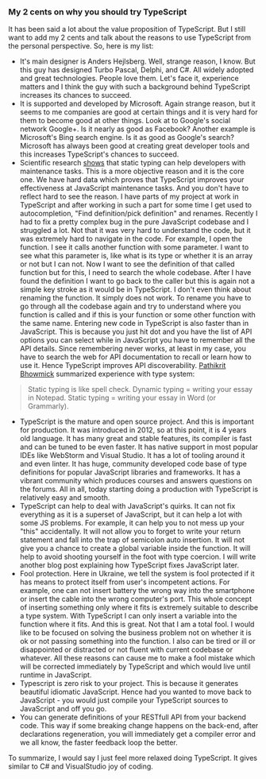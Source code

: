 ### My 2 cents on why you should try TypeScript

It has been said a lot about the value proposition of TypeScript. But I still want to add my 2 cents and talk about the reasons to use TypeScript from the personal perspective. So, here is my list:

* It's main designer is Anders Hejlsberg. Well, strange reason, I know. But this guy has designed Turbo Pascal,  Delphi, and C#. All widely adopted and great technologies. People love them.  Let's face it, experience matters and I think the guy with such a background behind TypeScript increases its chances to succeed.
* It is supported and developed by Microsoft. Again strange reason, but it seems to me companies are good at certain things and it is very hard for them to become good at other things. Look at to Google's social network Google+. Is it nearly as good as Facebook? Another example is Microsoft's Bing search engine. Is it as good as Google's search? Microsoft has always been good at creating great developer tools and this increases TypeScript's chances to succeed.
* Scientific research [shows](http://pleiad.dcc.uchile.cl/papers/2012/kleinschmagerAl-icpc2012.pdf) that static typing can help developers with maintenance tasks. This is a more objective reason and it is the core one. We have hard data which proves that TypeScript improves your effectiveness at JavaScript maintenance tasks. And you don't have to reflect hard to see the reason. I have parts of my project at work in TypeScript and after working in such a part for some time I get used to autocompletion, "Find definition/pick definition" and renames. Recently I had to fix a pretty complex bug in the pure JavaScript codebase and I struggled a lot. Not that it was very hard to understand the code, but it was extremely hard to navigate in the code. For example, I open the function. I see it calls another function with some parameter. I want to see what this parameter is, like what is its type or whether it is an array or not but I can not. Now I want to see the definition of that called function but for this, I need to search the whole codebase. After I have found the definition I want to go back to the caller but this is again not a simple key stroke as it would be in TypeScript. I don't even think about renaming the function. It simply does not work. To rename you have to go through all the codebase again and try to understand where you function is called and if this is your function or some other function with the same name. Entering new code in TypeScript is also faster than in JavaScript. This is because you just hit dot and you have the list of API options you can select while in JavaScript you have to remember all the API details. Since remembering never works, at least in my case, you have to search the web for API documentation to recall or learn how to use it. Hence TypeScript improves API discoverability. [Pathikrit Bhowmick](https://medium.com/@pathikrit/static-typing-in-like-spell-check-927aa5e38c8c#.cjsuq04ai) summarized experience with type system:
>Static typing is like spell check.
>Dynamic typing = writing your essay in Notepad.
>Static typing = writing your essay in Word (or Grammarly).

* TypeScript is the mature and open source project. And this is important for production. It was introduced in 2012, so at this point, it is 4 years old language. It has many great and stable features, its compiler is fast and can be tuned to be even faster. It has native support in most popular IDEs like WebStorm and Visual Studio. It has a lot of tooling around it and even linter. It has huge, community developed code base of type definitions for popular JavaScript libraries and frameworks. It has a vibrant community which produces courses and answers questions on the forums. All in all, today starting doing a production with TypeScript is relatively easy and smooth.  
* TypeScript can help to deal with JavaScript's quirks. It can not fix everything as it is a superset of JavaScript, but it can help a lot with some JS problems. For example, it can help you to not mess up your "this" accidentally. It will not allow you to forget to write your return statement and fall into the trap of semicolon auto insertion.  It will not give you a chance to create a global variable inside the function. It will help to avoid shooting yourself in the foot with type coercion. I will write another blog post explaining how TypeScript fixes JavaScript later. 
* Fool protection. Here in Ukraine, we tell the system is fool protected if it has means to protect itself from user's incompetent actions. For example, one can not insert battery the wrong way into the smartphone or insert the cable into the wrong computer's port. This whole concept of inserting something only where it fits is extremely suitable to describe a type system. With TypeScript I can only insert a variable into the function where it fits. And this is great. Not that I am a total fool. I would like to be focused on solving the business problem not on whether it is ok or not passing something into the function. I also can be tired or ill or disappointed or distracted or not fluent with current codebase or whatever. All these reasons can cause me to make a fool mistake which will be corrected immediately by TypeScript and which would live until runtime in JavaScript. 
* Typescript is zero risk to your project. This is because it generates beautiful idiomatic JavaScript. Hence had you wanted to move back to JavaScript - you would just compile your TypeScript sources to JavaScript and off you go.
* You can generate definitions of your RESTfull API from your backend code. This way if some breaking change happens on the back-end, after declarations regeneration, you will immediately get a compiler error and we all know, the faster feedback loop the better. 

To summarize, I would say I just feel more relaxed doing TypeScript. It gives similar to C# and VisualStudio joy of coding.
